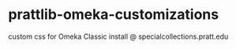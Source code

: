 # prattlib-omeka-customizations
custom css for Omeka Classic install @ specialcollections.pratt.edu
